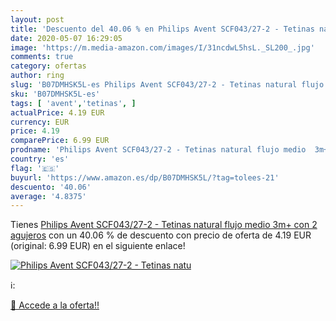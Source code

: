 ```yaml
---
layout: post
title: 'Descuento del 40.06 % en Philips Avent SCF043/27-2 - Tetinas natu'
date: 2020-05-07 16:29:05
image: 'https://m.media-amazon.com/images/I/31ncdwL5hsL._SL200_.jpg'
comments: true
category: ofertas
author: ring
slug: 'B07DMHSK5L-es Philips Avent SCF043/27-2 - Tetinas natural flujo medio...'
sku: 'B07DMHSK5L-es'
tags: [ 'avent','tetinas', ]
actualPrice: 4.19 EUR
currency: EUR
price: 4.19
comparePrice: 6.99 EUR
prodname: 'Philips Avent SCF043/27-2 - Tetinas natural flujo medio  3m+  con 2 agujeros'
country: 'es'
flag: '🇪🇸'
buyurl: 'https://www.amazon.es/dp/B07DMHSK5L/?tag=tolees-21'
descuento: '40.06'
average: '4.8375'
---
```


Tienes [Philips Avent SCF043/27-2 - Tetinas natural flujo medio  3m+  con 2 agujeros](https://www.amazon.es/dp/B07DMHSK5L/?tag=tolees-21) con un 40.06 % de descuento con precio de oferta de 4.19 EUR (original: 6.99 EUR) en el siguiente enlace!

[![Philips Avent SCF043/27-2 - Tetinas natu](https://m.media-amazon.com/images/I/31ncdwL5hsL._SL200_.jpg)](https://www.amazon.es/dp/B07DMHSK5L/?tag=tolees-21)

ℹ️:


[🛒 Accede a la oferta!!](https://www.amazon.es/dp/B07DMHSK5L/?tag=tolees-21)
